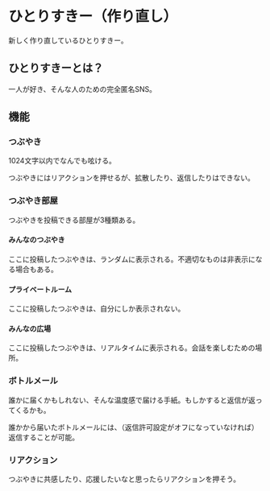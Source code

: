 # ひとりすきー（作り直し）

新しく作り直しているひとりすきー。

## ひとりすきーとは？

一人が好き、そんな人のための完全匿名SNS。

## 機能

### つぶやき

1024文字以内でなんでも呟ける。

つぶやきにはリアクションを押せるが、拡散したり、返信したりはできない。

### つぶやき部屋

つぶやきを投稿できる部屋が3種類ある。

#### みんなのつぶやき

ここに投稿したつぶやきは、ランダムに表示される。不適切なものは非表示になる場合もある。

#### プライベートルーム

ここに投稿したつぶやきは、自分にしか表示されない。

#### みんなの広場

ここに投稿したつぶやきは、リアルタイムに表示される。会話を楽しむための場所。

### ボトルメール

誰かに届くかもしれない、そんな温度感で届ける手紙。もしかすると返信が返ってくるかも。

誰かから届いたボトルメールには、（返信許可設定がオフになっていなければ）返信することが可能。

### リアクション

つぶやきに共感したり、応援したいなと思ったらリアクションを押そう。
